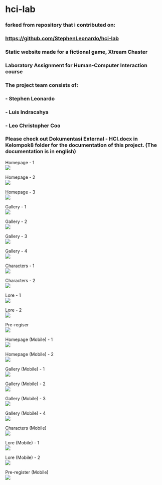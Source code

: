# hci-lab

### forked from repository that i contributed on:
### https://github.com/StephenLeonardo/hci-lab

### Static website made for a fictional game, Xtream Chaster
### Laboratory Assignment for Human-Computer Interaction course

### The project team consists of:
### - Stephen Leonardo
### - Luis Indracahya
### - Leo Christopher Coo

### Please check out Dokumentasi External - HCI.docx in Kelompok8 folder for the documentation of this project. (The documentation is in english)

Homepage - 1<br>
![](https://github.com/StephenLeonardo/hci-lab/blob/master/Kelompok8/Screenshots/Picture1.png?raw=true)

Homepage - 2<br>
![](https://github.com/StephenLeonardo/hci-lab/blob/master/Kelompok8/Screenshots/Picture2.png?raw=true)

Homepage - 3<br>
![](https://github.com/StephenLeonardo/hci-lab/blob/master/Kelompok8/Screenshots/Picture3.png?raw=true)

Gallery - 1<br>
![](https://github.com/StephenLeonardo/hci-lab/blob/master/Kelompok8/Screenshots/Picture6.png?raw=true)

Gallery - 2<br>
![](https://github.com/StephenLeonardo/hci-lab/blob/master/Kelompok8/Screenshots/Picture7.png?raw=true)

Gallery - 3<br>
![](https://github.com/StephenLeonardo/hci-lab/blob/master/Kelompok8/Screenshots/Picture8.png?raw=true)

Gallery - 4<br>
![](https://github.com/StephenLeonardo/hci-lab/blob/master/Kelompok8/Screenshots/Picture9.png?raw=true)

Characters - 1<br>
![](https://github.com/StephenLeonardo/hci-lab/blob/master/Kelompok8/Screenshots/Picture14.png?raw=true)

Characters - 2<br>
![](https://github.com/StephenLeonardo/hci-lab/blob/master/Kelompok8/Screenshots/Picture15.png?raw=true)

Lore - 1<br>
![](https://github.com/StephenLeonardo/hci-lab/blob/master/Kelompok8/Screenshots/Picture17.png?raw=true)

Lore - 2<br>
![](https://github.com/StephenLeonardo/hci-lab/blob/master/Kelompok8/Screenshots/Picture18.png?raw=true)

Pre-regiser<br>
![](https://github.com/StephenLeonardo/hci-lab/blob/master/Kelompok8/Screenshots/Picture21.png?raw=true)

Homepage (Mobile) - 1<br>
![](https://github.com/StephenLeonardo/hci-lab/blob/master/Kelompok8/Screenshots/Picture4.png?raw=true)

Homepage (Mobile) - 2<br>
![](https://github.com/StephenLeonardo/hci-lab/blob/master/Kelompok8/Screenshots/Picture5.png?raw=true)

Gallery (Mobile) - 1<br>
![](https://github.com/StephenLeonardo/hci-lab/blob/master/Kelompok8/Screenshots/Picture10.png?raw=true)

Gallery (Mobile) - 2<br>
![](https://github.com/StephenLeonardo/hci-lab/blob/master/Kelompok8/Screenshots/Picture11.png?raw=true)

Gallery (Mobile) - 3<br>
![](https://github.com/StephenLeonardo/hci-lab/blob/master/Kelompok8/Screenshots/Picture12.png?raw=true)

Gallery (Mobile) - 4<br>
![](https://github.com/StephenLeonardo/hci-lab/blob/master/Kelompok8/Screenshots/Picture13.png?raw=true)

Characters (Mobile)<br>
![](https://github.com/StephenLeonardo/hci-lab/blob/master/Kelompok8/Screenshots/Picture16.png?raw=true)

Lore (Mobile) - 1<br>
![](https://github.com/StephenLeonardo/hci-lab/blob/master/Kelompok8/Screenshots/Picture19.png?raw=true)

Lore (Mobile) - 2<br>
![](https://github.com/StephenLeonardo/hci-lab/blob/master/Kelompok8/Screenshots/Picture20.png?raw=true)

Pre-register (Mobile)<br>
![](https://github.com/StephenLeonardo/hci-lab/blob/master/Kelompok8/Screenshots/Picture22.png?raw=true)

